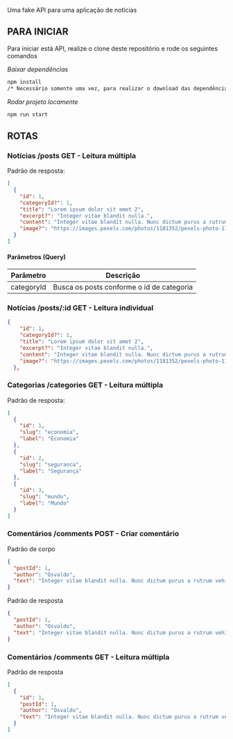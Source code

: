 Uma fake API para uma aplicação de notícias

## PARA INICIAR

Para iniciar está API, realize o clone deste repositório e rode os seguintes comandos


*Baixar dependências*
```bash
npm install
/* Necessário somente uma vez, para realizar o download das dependências */
```

*Rodar projeto locamente*
```bash
npm run start
```



## ROTAS

### Notícias /posts GET - Leitura múltipla

Padrão de resposta:

```json
[
  {
    "id": 1,
    "categoryId?": 1,
    "title": "Lorem ipsum dolor sit amet 2",
    "excerpt?": "Integer vitae blandit nulla.",
    "content": "Integer vitae blandit nulla. Nunc dictum purus a rutrum vehicula. Nullam pulvinar diam iaculis porta euismod.",
    "image?": "https://images.pexels.com/photos/1181352/pexels-photo-1181352.jpeg?auto=compress&cs=tinysrgb&w=1260&h=750&dpr=1"
  }
]
```

#### Parâmetros (Query)

| Parâmetro  | Descrição                                 |
| ---------- | ----------------------------------------- |
| categoryId | Busca os posts conforme o id de categoria |

### Notícias /posts/:id GET - Leitura individual

```json
{
    "id": 1,
    "categoryId?": 1,
    "title": "Lorem ipsum dolor sit amet 2",
    "excerpt?": "Integer vitae blandit nulla.",
    "content": "Integer vitae blandit nulla. Nunc dictum purus a rutrum vehicula. Nullam pulvinar diam iaculis porta euismod.",
    "image?": "https://images.pexels.com/photos/1181352/pexels-photo-1181352.jpeg?auto=compress&cs=tinysrgb&w=1260&h=750&dpr=1"
  },
```

### Categorias /categories GET - Leitura múltipla

Padrão de resposta:

```json
[
  {
    "id": 1,
    "slug": "economia",
    "label": "Economia"
  },
  {
    "id": 2,
    "slug": "seguranca",
    "label": "Segurança"
  },
  {
    "id": 3,
    "slug": "mundo",
    "label": "Mundo"
  }
]
```

### Comentários /comments POST - Criar comentário

Padrão de corpo

```json
{
  "postId": 1,
  "author": "Osvaldo",
  "text": "Integer vitae blandit nulla. Nunc dictum purus a rutrum vehicula."
}
```

Padrão de resposta

```json
{
  "postId": 1,
  "author": "Osvaldo",
  "text": "Integer vitae blandit nulla. Nunc dictum purus a rutrum vehicula."
}
```

### Comentários /comments GET - Leitura múltipla

Padrão de resposta

```json
[
  {
    "id": 1,
    "postId": 1,
    "author": "Osvaldo",
    "text": "Integer vitae blandit nulla. Nunc dictum purus a rutrum vehicula."
  }
]
```

